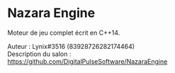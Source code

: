 # Nazara Engine

Moteur de jeu complet écrit en C++14.

Auteur : Lynix#3516 (83928726282174464)  
Description du salon : https://github.com/DigitalPulseSoftware/NazaraEngine

